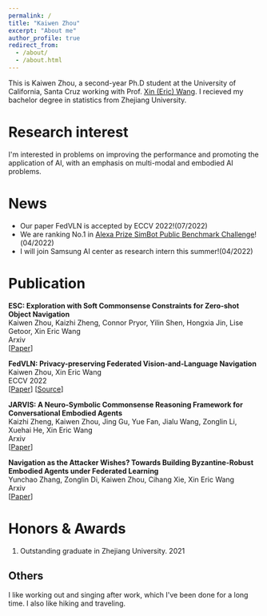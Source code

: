```yaml
---
permalink: /
title: "Kaiwen Zhou"
excerpt: "About me"
author_profile: true
redirect_from: 
  - /about/
  - /about.html
---
```


This is Kaiwen Zhou, a second-year Ph.D student at the University of California, Santa Cruz working with Prof. [Xin (Eric) Wang](https://eric-xw.github.io/). I recieved my bachelor degree in statistics from Zhejiang University.

Research interest
======
I'm interested in problems on improving the performance and promoting the application of AI, with an emphasis on multi-modal and embodied AI problems. 

News
======
* Our paper FedVLN is accepted by ECCV 2022!(07/2022)
* We are ranking No.1 in [Alexa Prize SimBot Public Benchmark Challenge](https://eval.ai/web/challenges/challenge-page/1450/leaderboard/3644)!(04/2022)
* I will join Samsung AI center as research intern this summer!(04/2022)

Publication
======
**ESC: Exploration with Soft Commonsense Constraints for Zero-shot Object Navigation**  <br /> 
Kaiwen Zhou, Kaizhi Zheng, Connor Pryor, Yilin Shen, Hongxia Jin, Lise Getoor, Xin Eric Wang  <br /> 
Arxiv <br /> 
\[[Paper](https://arxiv.org/abs/2301.13166)\] <br /> 

**FedVLN: Privacy-preserving Federated Vision-and-Language Navigation**  <br /> 
Kaiwen Zhou, Xin Eric Wang  <br /> 
ECCV 2022 <br /> 
\[[Paper](https://arxiv.org/abs/2203.14936)\]  \[[Source](https://github.com/eric-ai-lab/FedVLN)\] <br /> 

**JARVIS: A Neuro-Symbolic Commonsense Reasoning Framework for Conversational Embodied Agents**  <br /> 
Kaizhi Zheng, Kaiwen Zhou, Jing Gu, Yue Fan, Jialu Wang, Zonglin Li, Xuehai He, Xin Eric Wang <br /> 
Arxiv <br /> 
\[[Paper](https://arxiv.org/abs/2208.13266)\] <br /> 

**Navigation as the Attacker Wishes? Towards Building Byzantine-Robust Embodied Agents under Federated Learning** <br /> 
Yunchao Zhang, Zonglin Di, Kaiwen Zhou, Cihang Xie, Xin Eric Wang <br /> 
Arxiv <br /> 
\[[Paper](https://arxiv.org/pdf/2211.14769.pdf)\]

Honors & Awards
======
1. Outstanding graduate in Zhejiang University. 2021


Others
------
I like working out and singing after work, which I've been done for a long time. I also like hiking and traveling. 

